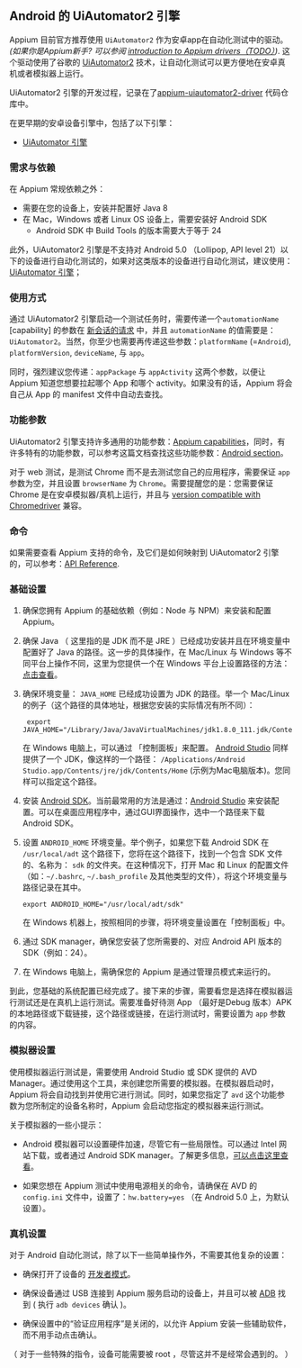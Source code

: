 ## Android 的 UiAutomator2 引擎

Appium 目前官方推荐使用 `UiAutomator2` 作为安卓app在自动化测试中的驱动。
 _(如果你是Appium新手? 可以参阅 [introduction to Appium drivers（TODO）](#TODO))_.
 这个驱动使用了谷歌的 [UiAutomator2](https://developer.android.com/training/testing/ui-automator.html) 技术，让自动化测试可以更方便地在安卓真机或者模拟器上运行。

UiAutomator2 引擎的开发过程，记录在了[appium-uiautomator2-driver](https://github.com/appium/appium-uiautomator2-driver) 代码仓库中。

在更早期的安卓设备引擎中，包括了以下引擎：
* [UiAutomator 引擎](/docs/en/drivers/android-uiautomator.md)


### 需求与依赖

在 Appium 常规依赖之外：

* 需要在您的设备上，安装并配置好 Java 8
* 在 Mac，Windows 或者 Linux OS 设备上，需要安装好 Android SDK
   * Android SDK 中 Build Tools 的版本需要大于等于 24

此外，UiAutomator2 引擎是不支持对 Android 5.0 （Lollipop, API level 21）以下的设备进行自动化测试的，如果对这类版本的设备进行自动化测试，建议使用：[UiAutomator 引擎](/docs/en/drivers/android-uiautomator.md)；


### 使用方式

通过 UiAutomator2 引擎启动一个测试任务时，需要传递一个`automationName` [capability] 的参数在 [新会话的请求](#TODO) 中，并且 `automationName` 的值需要是：`UiAutomator2`。当然，你至少也需要再传递这些参数：`platformName` (=`Android`), `platformVersion`, `deviceName`, 与 `app`。

同时，强烈建议您传递：`appPackage` 与 `appActivity` 这两个参数，以便让 Appium 知道您想要拉起哪个 App 和哪个 activity。如果没有的话，Appium 将会自己从 App 的 manifest 文件中自动去查找。


### 功能参数

UiAutomator2 引擎支持许多通用的功能参数：[Appium
capabilities](/docs/en/writing-running-appium/caps.md)，同时，有许多特有的功能参数，可以参考这篇文档查找这些功能参数：[Android
section](/docs/en/writing-running-appium/caps.md#android-only)。

对于 web 测试，是测试 Chrome 而不是去测试您自己的应用程序，需要保证 `app` 参数为空，并且设置 `browserName` 为 `Chrome`。需要提醒您的是：您需要保证 Chrome 是在安卓模拟器/真机上运行，并且与 [version compatible with
Chromedriver](/docs/en/writing-running-appium/web/chromedriver.md) 兼容。


### 命令

如果需要查看 Appium 支持的命令，及它们是如何映射到 UiAutomator2 引擎的，可以参考：[API
Reference](#TODO).


### 基础设置

1. 确保您拥有 Appium 的基础依赖（例如：Node 与 NPM）来安装和配置 Appium。

1. 确保 Java （ 这里指的是 JDK 而不是 JRE ）已经成功安装并且在环境变量中配置好了 Java 的路径。这一步的具体操作，在 Mac/Linux 与 Windows 等不同平台上操作不同，这里为您提供一个在 Windows 平台上设置路径的方法：[点击查看](https://www.java.com/en/download/help/path.xml)。

1. 确保环境变量： `JAVA_HOME` 已经成功设置为 JDK 的路径。举一个 Mac/Linux 的例子（这个路径的具体地址，根据您安装的实际情况有所不同）：
   ```
    export JAVA_HOME="/Library/Java/JavaVirtualMachines/jdk1.8.0_111.jdk/Contents/Home"
    ```

   在 Windows 电脑上，可以通过 「控制面板」来配置。
    [Android Studio](https://developer.android.com/studio/index.html) 同样提供了一个 JDK，像这样的一个路径： `/Applications/Android Studio.app/Contents/jre/jdk/Contents/Home` (示例为Mac电脑版本)。您同样可以指定这个路径。

1. 安装 [Android SDK](http://developer.android.com/sdk/index.html)。当前最常用的方法是通过：[Android
   Studio](https://developer.android.com/studio/index.html) 来安装配置。可以在桌面应用程序中，通过GUI界面操作，选中一个路径来下载 Android SDK。

1. 设置 `ANDROID_HOME` 环境变量。举个例子，如果您下载 Android SDK 在 `/usr/local/adt` 这个路径下，您将在这个路径下，找到一个包含 SDK 文件的、名称为： `sdk` 的文件夹。在这种情况下，打开
Mac 和 Linux 的配置文件（如：`~/.bashrc`, `~/.bash_profile` 及其他类型的文件），将这个环境变量与路径记录在其中。

    ```
    export ANDROID_HOME="/usr/local/adt/sdk"
    ```

   在 Windows 机器上，按照相同的步骤，将环境变量设置在「控制面板」中。

1. 通过 SDK manager，确保您安装了您所需要的、对应 Android API 版本的 SDK（例如：24）。

1. 在 Windows 电脑上，需确保您的 Appium 是通过管理员模式来运行的。

到此，您基础的系统配置已经完成了。接下来的步骤，需要看您是选择在模拟器运行测试还是在真机上运行测试。需要准备好待测 App （最好是Debug 版本）APK 的本地路径或下载链接，这个路径或链接，在运行测试时，需要设置为 `app` 参数的内容。


### 模拟器设置

使用模拟器运行测试是，需要使用 Android Studio 或 SDK 提供的 AVD Manager。通过使用这个工具，来创建您所需要的模拟器。在模拟器启动时，Appium 将会自动找到并使用它进行测试。同时，如果您指定了 `avd` 这个功能参数为您所制定的设备名称时，Appium 会启动您指定的模拟器来运行测试。

关于模拟器的一些小提示：

* Android 模拟器可以设置硬件加速，尽管它有一些局限性。可以通过 Intel 网站下载，或者通过 Android SDK manager。了解更多信息，[可以点击这里查看](https://github.com/intel/haxm)。

* 如果您想在 Appium 测试中使用电源相关的命令，请确保在 AVD 的 `config.ini` 文件中，设置了：`hw.battery=yes` （在 Android 5.0 上，为默认设置）。


### 真机设置

对于 Android 自动化测试，除了以下一些简单操作外，不需要其他复杂的设置：

* 确保打开了设备的 [开发者模式](https://developer.android.com/studio/debug/dev-options.html)。

* 确保设备通过 USB 连接到 Appium 服务启动的设备上，并且可以被 [ADB](https://developer.android.com/studio/command-line/adb.html) 找到
( 执行 `adb devices` 确认 )。

* 确保设置中的“验证应用程序”是关闭的，以允许 Appium 安装一些辅助软件，而不用手动点击确认。

（ 对于一些特殊的指令，设备可能需要被 root ，尽管这并不是经常会遇到的。 ）

